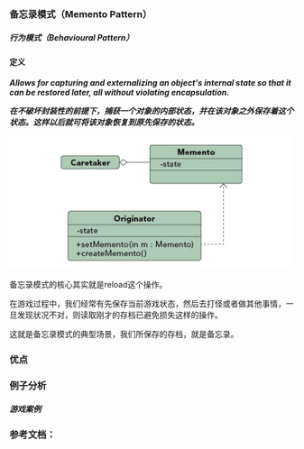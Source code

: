 ### 备忘录模式（Memento Pattern）

##### 行为模式（Behavioural Pattern）

#### 定义

***Allows for capturing and externalizing an object's internal state so that it can be restored later, all without violating encapsulation.***

***在不破坏封装性的前提下，捕获一个对象的内部状态，并在该对象之外保存着这个状态。这样以后就可将该对象恢复到原先保存的状态。***

![Memento Pattern UML](https://github.com/nox60/go-design-pattern/blob/master/images/memento_pattern.png)

备忘录模式的核心其实就是reload这个操作。

在游戏过程中，我们经常有先保存当前游戏状态，然后去打怪或者做其他事情，一旦发现状况不对，则读取刚才的存档已避免损失这样的操作。

这就是备忘录模式的典型场景，我们所保存的存档，就是备忘录。

### 优点


### 例子分析

##### 游戏案例


### 参考文档：
